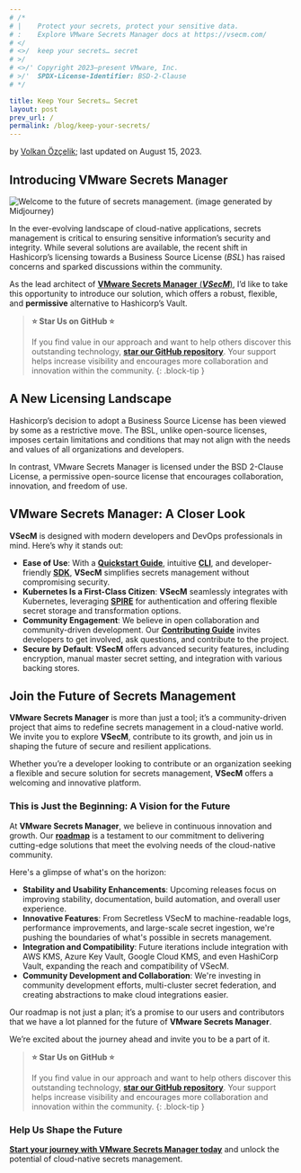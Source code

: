 ```yaml
---
# /*
# |    Protect your secrets, protect your sensitive data.
# :    Explore VMware Secrets Manager docs at https://vsecm.com/
# </
# <>/  keep your secrets… secret
# >/
# <>/' Copyright 2023–present VMware, Inc.
# >/'  SPDX-License-Identifier: BSD-2-Clause
# */

title: Keep Your Secrets… Secret
layout: post
prev_url: /
permalink: /blog/keep-your-secrets/
---
```


by [Volkan Özçelik](https://github.com/v0lkan); last updated on August 15, 2023.

## Introducing VMware Secrets Manager

![Welcome to the future of secrets management. (image generated by Midjourney)](/assets/VSecM-1.png)

In the ever-evolving landscape of cloud-native applications, secrets management 
is critical to ensuring sensitive information’s security and integrity. While 
several solutions are available, the recent shift in Hashicorp’s licensing towards 
a Business Source License (*BSL*) has raised concerns and sparked discussions 
within the community.

As the lead architect of [**VMware Secrets Manager** (**_VSecM_**)](https://vsecm.com/), 
I’d like to take this opportunity to introduce our solution, which offers a robust, 
flexible, and **permissive** alternative to Hashicorp’s Vault.

> **⭐️ Star Us on GitHub ⭐️**
>
> If you find value in our approach and want to help others discover this outstanding 
> technology, **[star our GitHub repository](https://github.com/vmware-tanzu/secrets-manager)**. 
> Your support helps increase visibility and encourages more collaboration and 
> innovation within the community.
{: .block-tip }

## A New Licensing Landscape

Hashicorp’s decision to adopt a Business Source License has been viewed by some 
as a restrictive move. The BSL, unlike open-source licenses, imposes certain 
limitations and conditions that may not align with the needs and values of all 
organizations and developers.

In contrast, VMware Secrets Manager is licensed under the BSD 2-Clause License, 
a permissive open-source license that encourages collaboration, innovation, 
and freedom of use.

## VMware Secrets Manager: A Closer Look

**VSecM** is designed with modern developers and DevOps professionals in mind. 
Here’s why it stands out:

* **Ease of Use**: With a [**Quickstart Guide**](https://vsecm.com/docs/quickstart/), 
  intuitive [**CLI**](https://vsecm.com/docs/cli/?ref=zerotohero.dev), and 
  developer-friendly [**SDK**](https://vsecm.com/docs/sdk/), **VSecM** 
  simplifies secrets management without compromising security.
* **Kubernetes Is a First-Class Citizen**: **VSecM** seamlessly integrates with 
  Kubernetes, leveraging [**SPIRE**](https://spiffe.io/docs/latest/spire-about/) 
  for authentication and offering flexible secret storage and transformation options.
* **Community Engagement**: We believe in open collaboration and community-driven 
  development. Our [**Contributing Guide**](https://vsecm.com/docs/contributing/) 
  invites developers to get involved, ask questions, and contribute to the project.
* **Secure by Default**: **VSecM** offers advanced security features, including 
  encryption, manual master secret setting, and integration with various backing 
  stores.

## Join the Future of Secrets Management

**VMware Secrets Manager** is more than just a tool; it’s a community-driven project 
that aims to redefine secrets management in a cloud-native world. We invite you to 
explore **VSecM**, contribute to its growth, and join us in shaping the future of 
secure and resilient applications.

Whether you’re a developer looking to contribute or an organization seeking a 
flexible and secure solution for secrets management, **VSecM** offers a welcoming 
and innovative platform.

### This is Just the Beginning: A Vision for the Future

At **VMware Secrets Manager**, we believe in continuous innovation and growth. 
Our [**roadmap**](https://vsecm.com/docs/roadmap) is a testament to our commitment 
to delivering cutting-edge solutions that meet the evolving needs of the cloud-native 
community.

Here's a glimpse of what's on the horizon:

* **Stability and Usability Enhancements**: Upcoming releases focus on improving 
  stability, documentation, build automation, and overall user experience.
* **Innovative Features**: From Secretless VSecM to machine-readable logs, 
  performance improvements, and large-scale secret ingestion, we're pushing the 
  boundaries of what's possible in secrets management.
* **Integration and Compatibility**: Future iterations include integration with 
  AWS KMS, Azure Key Vault, Google Cloud KMS, and even HashiCorp Vault, expanding 
  the reach and compatibility of VSecM.
* **Community Development and Collaboration**: We're investing in community 
  development efforts, multi-cluster secret federation, and creating abstractions 
  to make cloud integrations easier.

Our roadmap is not just a plan; it’s a promise to our users and contributors that 
we have a lot planned for the future of **VMware Secrets Manager**. 

We’re excited about the journey ahead and invite you to be a part of it.

> **⭐️ Star Us on GitHub ⭐️**
>
> If you find value in our approach and want to help others discover this 
> outstanding technology, **[star our GitHub repository](https://github.com/vmware-tanzu/secrets-manager)**. 
> Your support helps increase visibility and encourages more collaboration and 
> innovation within the community.
{: .block-tip }

### Help Us Shape the Future

[**Start your journey with VMware Secrets Manager today**](https://vsecm.com/) 
and unlock the potential of cloud-native secrets management.
